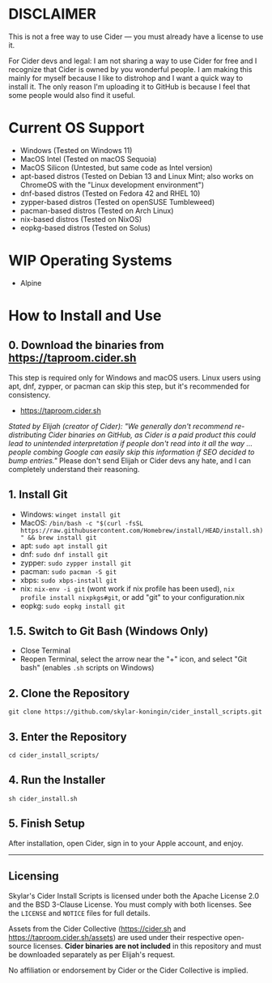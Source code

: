 # DISCLAIMER

This is not a free way to use Cider — you must already have a license to use it.

For Cider devs and legal: I am not sharing a way to use Cider for free and I recognize that Cider is owned by you wonderful people. I am making this mainly for myself because I like to distrohop and I want a quick way to install it. The only reason I'm uploading it to GitHub is because I feel that some people would also find it useful.

# Current OS Support

- Windows (Tested on Windows 11)
- MacOS Intel (Tested on macOS Sequoia)
- MacOS Silicon (Untested, but same code as Intel version)
- apt-based distros (Tested on Debian 13 and Linux Mint; also works on ChromeOS with the "Linux development environment")
- dnf-based distros (Tested on Fedora 42 and RHEL 10)
- zypper-based distros (Tested on openSUSE Tumbleweed)
- pacman-based distros (Tested on Arch Linux)
- nix-based distros (Tested on NixOS)
- eopkg-based distros (Tested on Solus)

# WIP Operating Systems

- Alpine

# How to Install and Use

## 0. Download the binaries from https://taproom.cider.sh

This step is required only for Windows and macOS users. Linux users using apt, dnf, zypper, or pacman can skip this step, but it's recommended for consistency.

- https://taproom.cider.sh

*Stated by Elijah (creator of Cider): "We generally don't recommend re-distributing Cider binaries on GitHub, as Cider is a paid product this could lead to unintended interpretation if people don't read into it all the way ... people combing Google can easily skip this information if SEO decided to bump entries."*
Please don't send Elijah or Cider devs any hate, and I can completely understand their reasoning.

## 1. Install Git

- Windows: `winget install git`
- MacOS: `/bin/bash -c "$(curl -fsSL https://raw.githubusercontent.com/Homebrew/install/HEAD/install.sh)" && brew install git`
- apt: `sudo apt install git`
- dnf: `sudo dnf install git`
- zypper: `sudo zypper install git`
- pacman: `sudo pacman -S git`
- xbps: `sudo xbps-install git`
- nix: `nix-env -i git` (wont work if nix profile has been used), `nix profile install nixpkgs#git`, or add "git" to your configuration.nix
- eopkg: `sudo eopkg install git`

## 1.5. Switch to Git Bash (Windows Only)

- Close Terminal
- Reopen Terminal, select the arrow near the "+" icon, and select "Git bash" (enables `.sh` scripts on Windows)

## 2. Clone the Repository

`git clone https://github.com/skylar-koningin/cider_install_scripts.git`

## 3. Enter the Repository

`cd cider_install_scripts/`

## 4. Run the Installer

`sh cider_install.sh`

## 5. Finish Setup

After installation, open Cider, sign in to your Apple account, and enjoy.

---

## Licensing

Skylar's Cider Install Scripts is licensed under both the Apache License 2.0 and the BSD 3-Clause License.
You must comply with both licenses. See the `LICENSE` and `NOTICE` files for full details.

Assets from the Cider Collective (https://cider.sh and https://taproom.cider.sh/assets) are used under their respective open-source licenses.
**Cider binaries are not included** in this repository and must be downloaded separately as per Elijah's request.

No affiliation or endorsement by Cider or the Cider Collective is implied.
